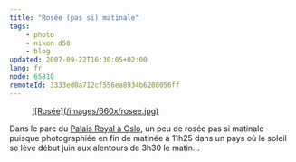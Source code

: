 ```yaml
---
title: "Rosée (pas si) matinale"
tags:
    - photo
    - nikon d50
    - blog
updated: 2007-09-22T16:30:05+02:00
lang: fr
node: 65810
remoteId: 3333ed0a712cf556ea8934b6208056ff
---
```

 


<figure class="object-center"><a href="/images/rosee.jpg">![Rosée](/images/660x/rosee.jpg)
</a></figure>




 
Dans le parc du [Palais Royal à Oslo](http://fr.wikipedia.org/wiki/Palais_royal_d%27Oslo), un peu de rosée pas si matinale puisque photographiée en fin de matinée à 11h25 dans un pays où le soleil se lève début juin aux alentours de 3h30 le matin...


